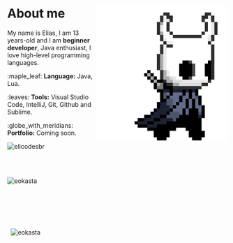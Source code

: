 <div>

  <img align="right" width="300" src="https://raw.githubusercontent.com/TanZng/TanZng/master/assets/hollor_knight3.gif" alt="avatar">
  <h1>About me</h1>

  <p align="left">
     My name is Elias, I am 13 years-old and 
    I am <strong>beginner developer</strong>, Java enthusiast, 
     I love high-level programming languages.
  </p>
  
  <p align="left">
    :maple_leaf:
    <strong>Language:</strong> Java, Lua.
  </p>
  
  <p align="left">
    :leaves:
    <strong>Tools:</strong> Visual Studio Code, IntelliJ, Git, Github and Sublime.
  </p>
  
  <p align="left">
    :globe_with_meridians:
    <strong>Portfolio:</strong> Coming soon.
  </p>
  
<p align="left"> 
  <img src="https://komarev.com/ghpvc/?username=sailezinho&label=Profile%20views&color=0e75b6&style=flat" alt="elicodesbr"/> 
</p>

</div>

<br>
<br>

<p>
  <img align="left" src="https://github-readme-stats.vercel.app/api/top-langs?username=eokasta&show_icons=true&locale=en&layout=compact&theme=tokyonight" alt="eokasta"/>
</p>

<br></br>
<br></br>
<br></br>

<p>&nbsp;
  <img align="center" src="https://github-readme-stats.vercel.app/api?username=eokasta&show_icons=true&locale=en&theme=tokyonight" alt="eokasta" />
</p>

<br>
